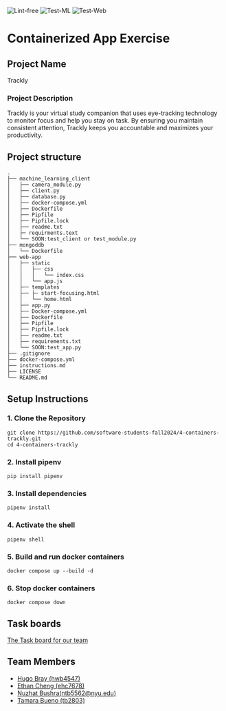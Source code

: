 ![Lint-free](https://github.com/nyu-software-engineering/containerized-app-exercise/actions/workflows/lint.yml/badge.svg)
![Test-ML]()
![Test-Web]()

# Containerized App Exercise

## Project Name

Trackly

### Project Description 

Trackly is your virtual study companion that uses eye-tracking technology to monitor focus and help you stay on task. By ensuring you maintain consistent attention, Trackly keeps you accountable and maximizes your productivity. 

## Project structure

```text
.
├── machine_learning_client
│   ├── camera_module.py
│   ├── client.py
│   ├── database.py
│   ├── docker-compose.yml
│   ├── Dockerfile
│   ├── Pipfile
│   ├── Pipfile.lock
│   ├── readme.txt
│   ├─ requirments.text 
│   └── SOON:test_client or test_module.py
├── mongoddb
│   └── Dockerfile
├── web-app
│   ├── static
│   │   ├── css
│   │   │   └── index.css
│   │   └── app.js
│   ├── templates
│   ├── ├─ start-focusing.html
│   │   └── home.html
│   ├── app.py
│   ├── Docker-compose.yml
│   ├── Dockerfile
│   ├── Pipfile
│   ├── Pipfile.lock
│   ├── readme.txt
│   ├── requirements.txt
│   └── SOON:test_app.py
├── .gitignore
├── docker-compose.yml
├── instructions.md
├── LICENSE
└── README.md
```

## Setup Instructions

### 1. Clone the Repository

```
git clone https://github.com/software-students-fall2024/4-containers-trackly.git
cd 4-containers-trackly
```

### 2. Install pipenv

```
pip install pipenv
```

### 3. Install dependencies

```
pipenv install
```

### 4. Activate the shell

```
pipenv shell
```

### 5. Build and run docker containers

```
docker compose up --build -d
```

### 6. Stop docker containers

```
docker compose down
```
## Task boards
[The Task board for our team](https://github.com/orgs/software-students-fall2024/projects/109)

## Team Members
- [Hugo Bray (hwb4547)](https://github.com/BringoJr)
- [Ethan Cheng (ehc7678)](https://github.com/ethanhcheng)
- [Nuzhat Bushra(ntb5562@nyu.edu)](https://github.com/ntb5562)
- [Tamara Bueno (tb2803)](https://github.com/TamaraBuenoo)
